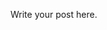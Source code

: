 <!--
.. title: Migrate From Blogger To Static Site(Nikola)
.. slug: migrate-from-blogger-to-static-site-nikola
.. date: 2016-07-30 17:32:35 UTC
.. tags: tech, nikola, blogger, python
.. category: tech, nikola, blogger, python
.. link:
.. description:
.. type: text
-->

Write your post here.
